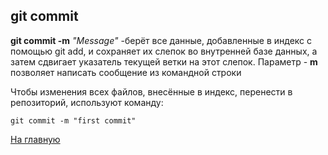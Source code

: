 ## git commit
**git commit -m** *"Message"* -берёт все данные, добавленные в индекс с помощью git add, и сохраняет их слепок во внутренней базе данных, а затем сдвигает указатель текущей ветки на этот слепок. Параметр - **m** позволяет написать сообщение из командной строки

Чтобы изменения всех файлов, внесённые в индекс, перенести в репозиторий, используют команду:

```bash=
git commit -m "first commit"
```



[На главную](readme.md)